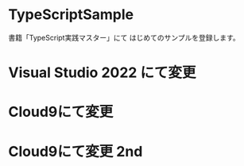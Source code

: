 # TypeScriptSample
書籍「TypeScript実践マスター」にて
はじめてのサンプルを登録します。

# Visual Studio 2022 にて変更

# Cloud9にて変更

# Cloud9にて変更 2nd